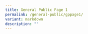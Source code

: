 ```yaml
---
title: General Public Page 1
permalink: /general-public/gppage1/
variant: markdown
description: ""
---
```

<p></p>